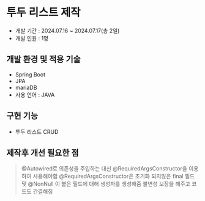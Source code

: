 # 투두 리스트 제작
+ 개발 기간 : 2024.07.16 ~ 2024.07.17(총 2일)
+ 개발 인원 : 1명

## 개발 환경 및 적용 기술
- Spring Boot
- JPA
- mariaDB
- 사용 언어 : JAVA

## 구현 기능
+ 투두 리스트 CRUD

## 제작후 개선 필요한 점
> @Autowired로 의존성을 주입하는 대신 @RequiredArgsConstructor을 이용하여 사용해야함
> @RequiredArgsConstructor은 초기화 되지않은 final 필드 및 @NonNull 이 붙은 필드에 대해 생성자를 생성해줌
> 불변성 보장을 해주고 코드도 간결해짐
